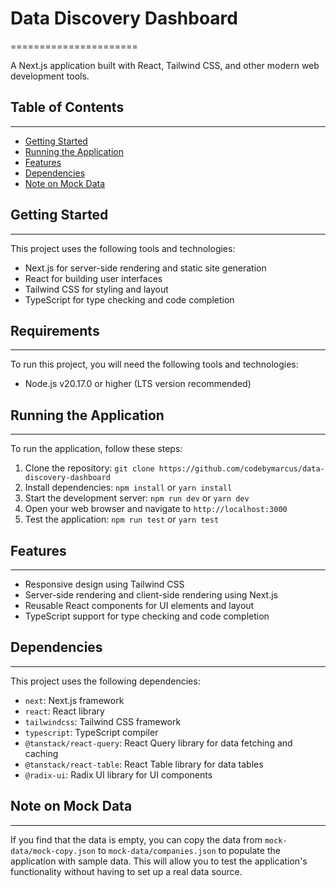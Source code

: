 

# Data Discovery Dashboard
======================

A Next.js application built with React, Tailwind CSS, and other modern web development tools.

## Table of Contents
-----------------

* [Getting Started](#getting-started)
* [Running the Application](#running-the-application)
* [Features](#features)
* [Dependencies](#dependencies)
* [Note on Mock Data](#note-on-mock-data)

## Getting Started
---------------

This project uses the following tools and technologies:

* Next.js for server-side rendering and static site generation
* React for building user interfaces
* Tailwind CSS for styling and layout
* TypeScript for type checking and code completion

## Requirements
--------------

To run this project, you will need the following tools and technologies:

* Node.js v20.17.0 or higher (LTS version recommended)

## Running the Application
-------------------------

To run the application, follow these steps:

1. Clone the repository: `git clone https://github.com/codebymarcus/data-discovery-dashboard`
2. Install dependencies: `npm install` or `yarn install`
3. Start the development server: `npm run dev` or `yarn dev`
4. Open your web browser and navigate to `http://localhost:3000`
5. Test the application: `npm run test` or `yarn test`

## Features
--------

* Responsive design using Tailwind CSS
* Server-side rendering and client-side rendering using Next.js
* Reusable React components for UI elements and layout
* TypeScript support for type checking and code completion

## Dependencies
------------

This project uses the following dependencies:

* `next`: Next.js framework
* `react`: React library
* `tailwindcss`: Tailwind CSS framework
* `typescript`: TypeScript compiler
* `@tanstack/react-query`: React Query library for data fetching and caching
* `@tanstack/react-table`: React Table library for data tables
* `@radix-ui`: Radix UI library for UI components


## Note on Mock Data
--------------------

If you find that the data is empty, you can copy the data from `mock-data/mock-copy.json` to `mock-data/companies.json` to populate the application with sample data. This will allow you to test the application's functionality without having to set up a real data source.